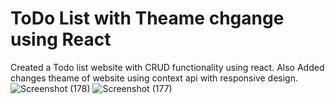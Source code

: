 # ToDo List with Theame chgange using React
Created a Todo list website with CRUD functionality using react.
Also Added changes theame of website using context api with responsive design.![Screenshot (178)](https://github.com/kavitab7/TodoList_react/assets/112501593/d899d52c-b0d0-4976-91ac-8ca775451d51)
![Screenshot (177)](https://github.com/kavitab7/TodoList_react/assets/112501593/8d48ddab-91aa-4563-90cc-f220e2dea624)
